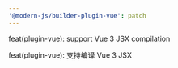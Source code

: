 ```yaml
---
'@modern-js/builder-plugin-vue': patch
---
```


feat(plugin-vue): support Vue 3 JSX compilation

feat(plugin-vue): 支持编译 Vue 3 JSX
